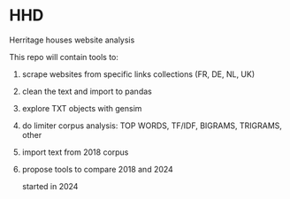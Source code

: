 # HHD
Herritage houses website analysis

This repo will contain tools to: 
1) scrape websites from specific links collections (FR, DE, NL, UK)
2) clean the text and import to pandas
3) explore TXT objects with gensim
4) do limiter corpus analysis: TOP WORDS, TF/IDF, BIGRAMS, TRIGRAMS, other
5) import text from 2018 corpus
6) propose tools to compare 2018 and 2024

   started in 2024
